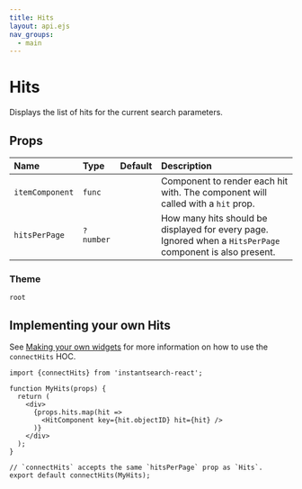 ```yaml
---
title: Hits
layout: api.ejs
nav_groups:
  - main
---
```


# Hits

Displays the list of hits for the current search parameters.

## Props

Name | Type | Default |Description
:- | :- | :- | :-
`itemComponent` | `func` | | Component to render each hit with. The component will called with a `hit` prop.
`hitsPerPage` | `?number` | | How many hits should be displayed for every page. Ignored when a `HitsPerPage` component is also present.

### Theme

`root`

## Implementing your own Hits

See [Making your own widgets](../Customization.md) for more information on how to use the `connectHits` HOC.

```
import {connectHits} from 'instantsearch-react';

function MyHits(props) {
  return (
    <div>
      {props.hits.map(hit =>
        <HitComponent key={hit.objectID} hit={hit} />
      )}
    </div>
  );
}

// `connectHits` accepts the same `hitsPerPage` prop as `Hits`.
export default connectHits(MyHits);
```
